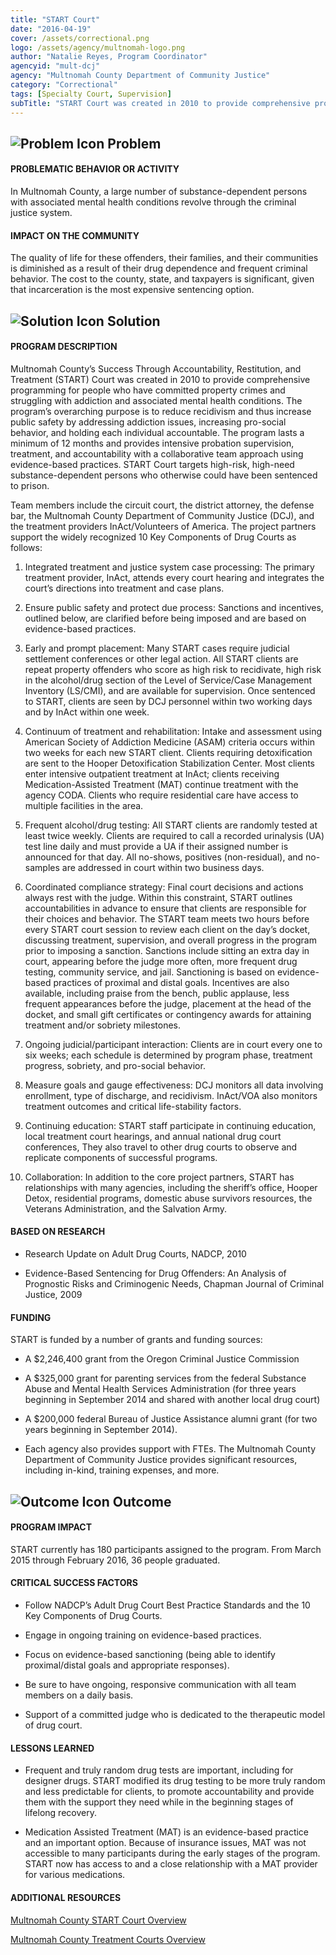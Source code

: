 ```yaml
---
title: "START Court"
date: "2016-04-19"
cover: /assets/correctional.png
logo: /assets/agency/multnomah-logo.png
author: "Natalie Reyes, Program Coordinator"
agencyid: "mult-dcj"
agency: "Multnomah County Department of Community Justice"
category: "Correctional"
tags: [Specialty Court, Supervision]
subTitle: "START Court was created in 2010 to provide comprehensive programming for people who have committed property crimes and struggling with addiction and associated mental health conditions."
---
```


## ![Problem Icon](https://github.com/google/material-design-icons/raw/master/alert/1x_web/ic_error_outline_black_48dp.png "Problem") Problem

#### PROBLEMATIC BEHAVIOR OR ACTIVITY

In Multnomah County, a large number of substance-dependent persons with associated mental health conditions revolve through the criminal justice system.

#### IMPACT ON THE COMMUNITY

The quality of life for these offenders, their families, and their communities is diminished as a result of their drug dependence and frequent criminal behavior. The cost to the county, state, and taxpayers is significant, given that incarceration is the most expensive sentencing option.

## ![Solution Icon](https://github.com/google/material-design-icons/raw/master/action/1x_web/ic_lightbulb_outline_black_48dp.png "Solution") Solution

#### PROGRAM DESCRIPTION

Multnomah County’s Success Through Accountability, Restitution, and Treatment (START) Court was created in 2010 to provide comprehensive programming for people who have committed property crimes and struggling with addiction and associated mental health conditions. The program’s overarching purpose is to reduce recidivism and thus increase public safety by addressing addiction issues, increasing pro-social behavior, and holding each individual accountable. The program lasts a minimum of 12 months and provides intensive probation supervision, treatment, and accountability with a collaborative team approach using evidence-based practices. START Court targets high-risk, high-need substance-dependent persons who otherwise could have been sentenced to prison.

Team members include the circuit court, the district attorney, the defense bar, the Multnomah County Department of Community Justice (DCJ), and the treatment providers InAct/Volunteers of America. The project partners support the widely recognized 10 Key Components of Drug Courts as follows:

1. Integrated treatment and justice system case processing: The primary treatment provider, InAct, attends every court hearing and integrates the court’s directions into treatment and case plans.

2. Ensure public safety and protect due process: Sanctions and incentives, outlined below, are clarified before being imposed and are based on evidence-based practices.

3. Early and prompt placement: Many START cases require judicial settlement conferences or other legal action. All START clients are repeat property offenders who score as high risk to recidivate, high risk in the alcohol/drug section of the Level of Service/Case Management Inventory (LS/CMI), and are available for supervision. Once sentenced to START, clients are seen by DCJ personnel within two working days and by InAct within one week.

4. Continuum of treatment and rehabilitation: Intake and assessment using American Society of Addiction Medicine (ASAM) criteria occurs within two weeks for each new START client. Clients requiring detoxification are sent to the Hooper Detoxification Stabilization Center. Most clients enter intensive outpatient treatment at InAct; clients receiving Medication-Assisted Treatment (MAT) continue treatment with the agency CODA. Clients who require residential care have access to multiple facilities in the area.

5. Frequent alcohol/drug testing: All START clients are randomly tested at least twice weekly. Clients are required to call a recorded urinalysis (UA) test line daily and must provide a UA if their assigned number is announced for that day. All no-shows, positives (non-residual), and no-samples are addressed in court within two business days.

6. Coordinated compliance strategy: Final court decisions and actions always rest with the judge. Within this constraint, START outlines accountabilities in advance to ensure that clients are responsible for their choices and behavior. The START team meets two hours before every START court session to review each client on the day’s docket, discussing treatment, supervision, and overall progress in the program prior to imposing a sanction. Sanctions include sitting an extra day in court, appearing before the judge more often, more frequent drug testing, community service, and jail. Sanctioning is based on evidence-based practices of proximal and distal goals. Incentives are also available, including praise from the bench, public applause, less frequent appearances before the judge, placement at the head of the docket, and small gift certificates or contingency awards for attaining treatment and/or sobriety milestones.

7. Ongoing judicial/participant interaction: Clients are in court every one to six weeks; each schedule is determined by program phase, treatment progress, sobriety, and pro-social behavior.

8. Measure goals and gauge effectiveness: DCJ monitors all data involving enrollment, type of discharge, and recidivism. InAct/VOA also monitors treatment outcomes and critical life-stability factors.

9. Continuing education: START staff participate in continuing education, local treatment court hearings, and annual national drug court conferences, They also travel to other drug courts to observe and replicate components of successful programs.

10. Collaboration: In addition to the core project partners, START has relationships with many agencies, including the sheriff’s office, Hooper Detox, residential programs, domestic abuse survivors resources, the Veterans Administration, and the Salvation Army.

#### BASED ON RESEARCH

* Research Update on Adult Drug Courts, NADCP, 2010

* Evidence-Based Sentencing for Drug Offenders: An Analysis of Prognostic Risks and Criminogenic Needs, Chapman Journal of Criminal Justice, 2009

#### FUNDING

START is funded by a number of grants and funding sources:

* A $2,246,400 grant from the Oregon Criminal Justice Commission

* A $325,000 grant for parenting services from the federal Substance Abuse and Mental Health Services Administration (for three years beginning in September 2014 and shared with another local drug court)

* A $200,000 federal Bureau of Justice Assistance alumni grant (for two years beginning in September 2014).

* Each agency also provides support with FTEs. The Multnomah County Department of Community Justice provides significant resources, including in-kind, training expenses, and more.

## ![Outcome Icon](https://github.com/google/material-design-icons/raw/master/action/1x_web/ic_view_list_black_48dp.png "Outcome") Outcome

#### PROGRAM IMPACT

START currently has 180 participants assigned to the program. From March 2015 through February 2016, 36 people graduated.

#### CRITICAL SUCCESS FACTORS

* Follow NADCP’s Adult Drug Court Best Practice Standards and the 10 Key Components of Drug Courts.

* Engage in ongoing training on evidence-based practices.

* Focus on evidence-based sanctioning (being able to identify proximal/distal goals and appropriate responses).

* Be sure to have ongoing, responsive communication with all team members on a daily basis.

* Support of a committed judge who is dedicated to the therapeutic model of drug court.

#### LESSONS LEARNED

* Frequent and truly random drug tests are important, including for designer drugs. START modified its drug testing to be more truly random and less predictable for clients, to promote accountability and provide them with the support they need while in the beginning stages of lifelong recovery.

* Medication Assisted Treatment (MAT) is an evidence-based practice and an important option. Because of insurance issues, MAT was not accessible to many participants during the early stages of the program. START now has access to and a close relationship with a MAT provider for various medications.

#### ADDITIONAL RESOURCES

[Multnomah County START Court Overview](https://multco.us/dcj-adult/start)

[Multnomah County Treatment Courts Overview](https://www.courts.oregon.gov/courts/multnomah/programs-services/Pages/treatment-courts.aspx)
